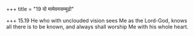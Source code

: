 +++
title = "19 यो मामेवमसम्मूढो"

+++
15.19 He who with unclouded vision sees Me as the Lord-God, knows all
there is to be known, and always shall worship Me with his whole heart.
